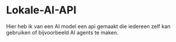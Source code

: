 # Lokale-AI-API
Hier heb ik van een AI model een api gemaakt die iedereen zelf kan gebruiken of bijvoorbeeld AI agents te maken.
